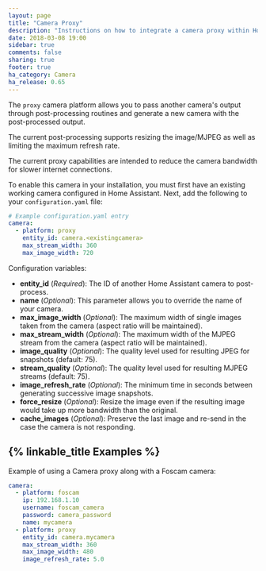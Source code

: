```yaml
---
layout: page
title: "Camera Proxy"
description: "Instructions on how to integrate a camera proxy within Home Assistant."
date: 2018-03-08 19:00
sidebar: true
comments: false
sharing: true
footer: true
ha_category: Camera
ha_release: 0.65
---
```



The `proxy` camera platform allows you to pass another camera's output through post-processing routines and generate a new camera with the post-processed output.

The current post-processing supports resizing the image/MJPEG as well as limiting the maximum refresh rate.

The current proxy capabilities are intended to reduce the camera bandwidth for slower internet connections.

To enable this camera in your installation, you must first have an existing working camera configured in Home Assistant.  Next, add the following to your `configuration.yaml` file:

```yaml
# Example configuration.yaml entry
camera:
  - platform: proxy
    entity_id: camera.<existingcamera>
    max_stream_width: 360
    max_image_width: 720
```

Configuration variables:

- **entity_id** (*Required*): The ID of another Home Assistant camera to post-process.
- **name** (*Optional*): This parameter allows you to override the name of your camera.
- **max_image_width** (*Optional*): The maximum width of single images taken from the camera (aspect ratio will be maintained).
- **max_stream_width** (*Optional*): The maximum width of the MJPEG stream from the camera (aspect ratio will be maintained).
- **image_quality** (*Optional*): The quality level used for resulting JPEG for snapshots (default: 75).
- **stream_quality** (*Optional*): The quality level used for resulting MJPEG streams (default: 75).
- **image_refresh_rate** (*Optional*): The minimum time in seconds between generating successive image snapshots.
- **force_resize** (*Optional*): Resize the image even if the resulting image would take up more bandwidth than the original.
- **cache_images** (*Optional*): Preserve the last image and re-send in the case the camera is not responding.


## {% linkable_title Examples %}

Example of using a Camera proxy along with a Foscam camera:

```yaml
camera:
  - platform: foscam
    ip: 192.168.1.10
    username: foscam_camera
    password: camera_password
    name: mycamera
  - platform: proxy
    entity_id: camera.mycamera
    max_stream_width: 360
    max_image_width: 480
    image_refresh_rate: 5.0
```
